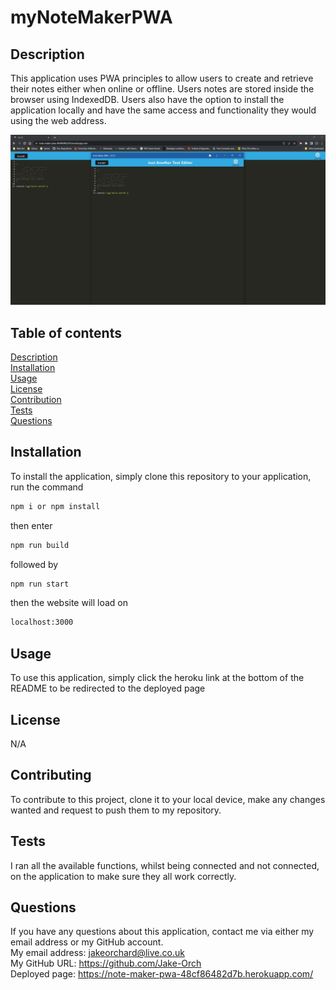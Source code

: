 # myNoteMakerPWA   
 
## Description  
This application uses PWA principles to allow users to create and retrieve their notes either when online or offline. Users notes are stored inside the browser using IndexedDB. Users also have the option to install the application locally and have the same access and functionality they would using the web address. 

![Image of page annd installed page](./assets/images/both.JPG) 
## Table of contents
[Description](#description)  
[Installation](#installation)  
[Usage](#usage)  
[License](#license)  
[Contribution](#contribution)  
[Tests](#tests)  
[Questions](#questions)  
## Installation  
To install the application, simply clone this repository to your application, run the command   
```md
npm i or npm install
```
then enter
```md
npm run build 
 ```
   followed by 
```md
npm run start 
``` 
then the website will load on  
```md
localhost:3000 
```
## Usage  
To use this application, simply click the heroku link at the bottom of the README to be redirected to the deployed page
## License  
N/A
## Contributing  
To contribute to this project, clone it to your local device, make any changes wanted and request to push them to my repository.
## Tests  
I ran all the available functions, whilst being connected and not connected, on the application to make sure they all work correctly.  
## Questions  
If you have any questions about this application, contact me via either my email address or my GitHub account.  
My email address: jakeorchard@live.co.uk  
My GitHub URL: https://github.com/Jake-Orch  
Deployed page: https://note-maker-pwa-48cf86482d7b.herokuapp.com/
